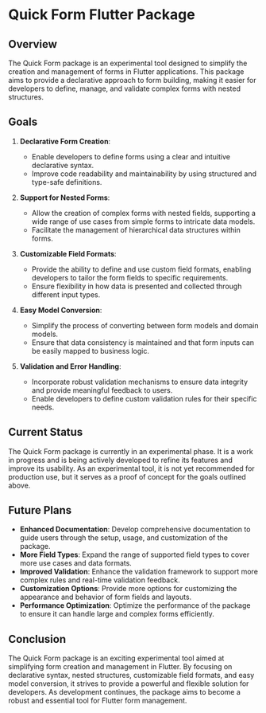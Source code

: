 # Quick Form Flutter Package

## Overview

The Quick Form package is an experimental tool designed to simplify the creation and management of forms in Flutter applications. This package aims to provide a declarative approach to form building, making it easier for developers to define, manage, and validate complex forms with nested structures.

## Goals

1. **Declarative Form Creation**:
   - Enable developers to define forms using a clear and intuitive declarative syntax.
   - Improve code readability and maintainability by using structured and type-safe definitions.

2. **Support for Nested Forms**:
   - Allow the creation of complex forms with nested fields, supporting a wide range of use cases from simple forms to intricate data models.
   - Facilitate the management of hierarchical data structures within forms.

3. **Customizable Field Formats**:
   - Provide the ability to define and use custom field formats, enabling developers to tailor the form fields to specific requirements.
   - Ensure flexibility in how data is presented and collected through different input types.

4. **Easy Model Conversion**:
   - Simplify the process of converting between form models and domain models.
   - Ensure that data consistency is maintained and that form inputs can be easily mapped to business logic.

5. **Validation and Error Handling**:
   - Incorporate robust validation mechanisms to ensure data integrity and provide meaningful feedback to users.
   - Enable developers to define custom validation rules for their specific needs.

## Current Status

The Quick Form package is currently in an experimental phase. It is a work in progress and is being actively developed to refine its features and improve its usability. As an experimental tool, it is not yet recommended for production use, but it serves as a proof of concept for the goals outlined above.

## Future Plans

- **Enhanced Documentation**: Develop comprehensive documentation to guide users through the setup, usage, and customization of the package.
- **More Field Types**: Expand the range of supported field types to cover more use cases and data formats.
- **Improved Validation**: Enhance the validation framework to support more complex rules and real-time validation feedback.
- **Customization Options**: Provide more options for customizing the appearance and behavior of form fields and layouts.
- **Performance Optimization**: Optimize the performance of the package to ensure it can handle large and complex forms efficiently.

## Conclusion

The Quick Form package is an exciting experimental tool aimed at simplifying form creation and management in Flutter. By focusing on declarative syntax, nested structures, customizable field formats, and easy model conversion, it strives to provide a powerful and flexible solution for developers. As development continues, the package aims to become a robust and essential tool for Flutter form management.